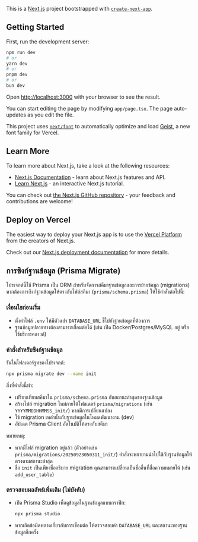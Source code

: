 This is a [Next.js](https://nextjs.org) project bootstrapped with [`create-next-app`](https://nextjs.org/docs/app/api-reference/cli/create-next-app).

## Getting Started

First, run the development server:

```bash
npm run dev
# or
yarn dev
# or
pnpm dev
# or
bun dev
```

Open [http://localhost:3000](http://localhost:3000) with your browser to see the result.

You can start editing the page by modifying `app/page.tsx`. The page auto-updates as you edit the file.

This project uses [`next/font`](https://nextjs.org/docs/app/building-your-application/optimizing/fonts) to automatically optimize and load [Geist](https://vercel.com/font), a new font family for Vercel.

## Learn More

To learn more about Next.js, take a look at the following resources:

- [Next.js Documentation](https://nextjs.org/docs) - learn about Next.js features and API.
- [Learn Next.js](https://nextjs.org/learn) - an interactive Next.js tutorial.

You can check out [the Next.js GitHub repository](https://github.com/vercel/next.js) - your feedback and contributions are welcome!

## Deploy on Vercel

The easiest way to deploy your Next.js app is to use the [Vercel Platform](https://vercel.com/new?utm_medium=default-template&filter=next.js&utm_source=create-next-app&utm_campaign=create-next-app-readme) from the creators of Next.js.

Check out our [Next.js deployment documentation](https://nextjs.org/docs/app/building-your-application/deploying) for more details.

## การซิงก์ฐานข้อมูล (Prisma Migrate)

โปรเจกต์นี้ใช้ Prisma เป็น ORM สำหรับจัดการสคีมาฐานข้อมูลและการย้ายข้อมูล (migrations) หากต้องการซิงก์ฐานข้อมูลให้ตรงกับไฟล์สคีมา (`prisma/schema.prisma`) ให้ใช้คำสั่งต่อไปนี้:

### เงื่อนไขก่อนเริ่ม
- ตั้งค่าไฟล์ `.env` ให้มีตัวแปร `DATABASE_URL` ชี้ไปยังฐานข้อมูลที่ต้องการ
- ฐานข้อมูลปลายทางต้องสามารถเชื่อมต่อได้ (เช่น เปิด Docker/Postgres/MySQL อยู่ หรือใช้บริการคลาวด์)

### คำสั่งสำหรับซิงก์ฐานข้อมูล

รันในโฟลเดอร์รูทของโปรเจกต์:

```bash
npx prisma migrate dev --name init
```

สิ่งที่คำสั่งนี้ทำ:
- เปรียบเทียบสคีมาใน `prisma/schema.prisma` กับสถานะล่าสุดของฐานข้อมูล
- สร้างไฟล์ migration ใหม่ภายใต้โฟลเดอร์ `prisma/migrations` (เช่น `YYYYMMDDHHMMSS_init/`) หากมีการเปลี่ยนแปลง
- ใช้ migration เหล่านั้นกับฐานข้อมูลในโหมดพัฒนางาน (dev)
- อัปเดต Prisma Client อัตโนมัติให้ตรงกับสคีมา

หมายเหตุ:
- หากมีไฟล์ migration อยู่แล้ว (ตัวอย่างเช่น `prisma/migrations/20250923050311_init/`) คำสั่งจะพยายามนำไปใช้กับฐานข้อมูลให้ตรงตามสถานะล่าสุด
- ชื่อ `init` เป็นเพียงชื่ออธิบาย migration คุณสามารถเปลี่ยนเป็นชื่ออื่นที่สื่อความหมายได้ (เช่น `add_user_table`)

### ตรวจสอบผลลัพธ์เพิ่มเติม (ไม่บังคับ)
- เปิด Prisma Studio เพื่อดูข้อมูลในฐานข้อมูลแบบกราฟิก:

	```bash
	npx prisma studio
	```

- หากเกิดข้อผิดพลาดเกี่ยวกับการเชื่อมต่อ ให้ตรวจสอบค่า `DATABASE_URL` และสถานะของฐานข้อมูลอีกครั้ง

